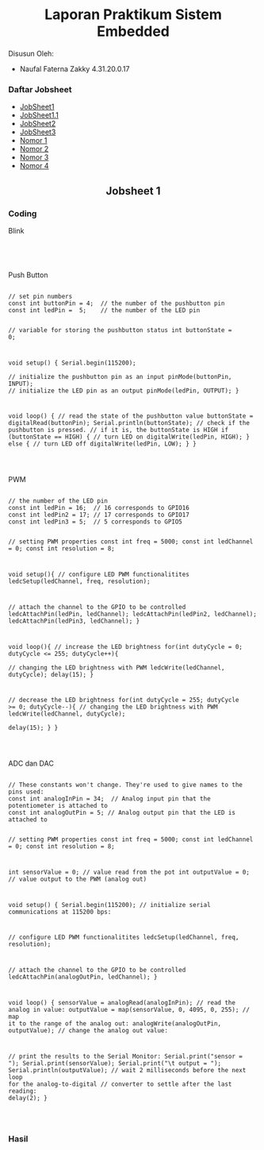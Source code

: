
<h1 align="center">Laporan Praktikum Sistem Embedded</h1>
<p>Disusun Oleh:</p>

<ul>
  <li>Naufal Faterna Zakky 4.31.20.0.17</li>
</ul>

<h3>Daftar Jobsheet</h3>
<p></p>

<ul>
  <li><a href="https://github.com/naufalzakky/JobSheet1">JobSheet1</a></li>
  <li><a href="https://github.com/naufalzakky/JobSheet1.1">JobSheet1.1</a></li>
  <li><a href="https://github.com/naufalzakky/JobSheet2">JobSheet2</a></li>
  <li><a href="https://github.com/naufalzakky/JobSheet3">JobSheet3</a></li>
  <li><a href="https://github.com/naufalzakky/Nomor1">Nomor 1</a></li>
  <li><a href="https://github.com/naufalzakky/Nomor2">Nomor 2</a></li>
  <li><a href="https://github.com/naufalzakky/Nomor3">Nomor 3</a></li>
  <li><a href="https://github.com/naufalzakky/Nomor4">Nomor 4</a></li>
</ul>

<h2 align="center">Jobsheet 1</h2>
<h3>Coding</h3>
<p>Blink</p>

<pre>
<code>

</code>
</pre>

<p>Push Button</p>
<pre>
<code>
// set pin numbers
const int buttonPin = 4;  // the number of the pushbutton pin
const int ledPin =  5;    // the number of the LED pin

// variable for storing the pushbutton status 
int buttonState = 0;

void setup() {
  Serial.begin(115200);  
  // initialize the pushbutton pin as an input
  pinMode(buttonPin, INPUT);
  // initialize the LED pin as an output
  pinMode(ledPin, OUTPUT);
}

void loop() {
  // read the state of the pushbutton value
  buttonState = digitalRead(buttonPin);
  Serial.println(buttonState);
  // check if the pushbutton is pressed.
  // if it is, the buttonState is HIGH
  if (buttonState == HIGH) {
    // turn LED on
    digitalWrite(ledPin, HIGH);
  } else {
    // turn LED off
    digitalWrite(ledPin, LOW);
  }
}

</code>
</pre>

<p>PWM</p>
<pre>
<code>
// the number of the LED pin
const int ledPin = 16;  // 16 corresponds to GPIO16
const int ledPin2 = 17; // 17 corresponds to GPIO17
const int ledPin3 = 5;  // 5 corresponds to GPIO5

// setting PWM properties
const int freq = 5000;
const int ledChannel = 0;
const int resolution = 8;
 
void setup(){
  // configure LED PWM functionalitites
  ledcSetup(ledChannel, freq, resolution);
  
  // attach the channel to the GPIO to be controlled
  ledcAttachPin(ledPin, ledChannel);
  ledcAttachPin(ledPin2, ledChannel);
  ledcAttachPin(ledPin3, ledChannel);
}
 
void loop(){
  // increase the LED brightness
  for(int dutyCycle = 0; dutyCycle <= 255; dutyCycle++){   
    // changing the LED brightness with PWM
    ledcWrite(ledChannel, dutyCycle);
    delay(15);
  }

  // decrease the LED brightness
  for(int dutyCycle = 255; dutyCycle >= 0; dutyCycle--){
    // changing the LED brightness with PWM
    ledcWrite(ledChannel, dutyCycle);   
    delay(15);
  }
}

</code>
</pre>
<p>ADC dan DAC</p>
<pre>
<code>
// These constants won't change. They're used to give names to the pins used:
const int analogInPin = 34;  // Analog input pin that the potentiometer is attached to
const int analogOutPin = 5; // Analog output pin that the LED is attached to

// setting PWM properties
const int freq = 5000;
const int ledChannel = 0;
const int resolution = 8;

int sensorValue = 0;        // value read from the pot
int outputValue = 0;        // value output to the PWM (analog out)

void setup() {
  Serial.begin(115200); // initialize serial communications at 115200 bps:

// configure LED PWM functionalitites
  ledcSetup(ledChannel, freq, resolution);
  
  // attach the channel to the GPIO to be controlled
  ledcAttachPin(analogOutPin, ledChannel);
}

void loop() {
  sensorValue = analogRead(analogInPin); // read the analog in value:
  outputValue = map(sensorValue, 0, 4095, 0, 255); // map it to the range of the analog out:
  analogWrite(analogOutPin, outputValue); // change the analog out value:

  // print the results to the Serial Monitor:
  Serial.print("sensor = ");
  Serial.print(sensorValue);
  Serial.print("\t output = ");
  Serial.println(outputValue);
  // wait 2 milliseconds before the next loop for the analog-to-digital
  // converter to settle after the last reading:
  delay(2);
}

</code>
</pre>

<h3>Hasil</h3>

